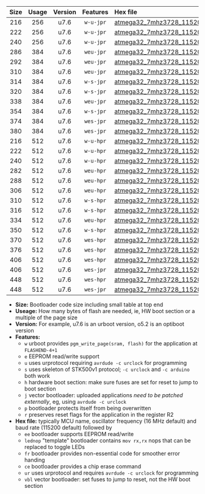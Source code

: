 |Size|Usage|Version|Features|Hex file|
|:-:|:-:|:-:|:-:|:--|
|216|256|u7.6|`w-u-jpr`|[atmega32_7mhz3728_115200bps_ur_vbl.hex](https://raw.githubusercontent.com/stefanrueger/urboot/main//atmega32_7mhz3728_115200bps_ur_vbl.hex)|
|222|256|u7.6|`w-u-jpr`|[atmega32_7mhz3728_115200bps_lednop_ur_vbl.hex](https://raw.githubusercontent.com/stefanrueger/urboot/main//atmega32_7mhz3728_115200bps_lednop_ur_vbl.hex)|
|240|256|u7.6|`w-u-jpr`|[atmega32_7mhz3728_115200bps_lednop_fr_ur_vbl.hex](https://raw.githubusercontent.com/stefanrueger/urboot/main//atmega32_7mhz3728_115200bps_lednop_fr_ur_vbl.hex)|
|286|384|u7.6|`weu-jpr`|[atmega32_7mhz3728_115200bps_ee_ur_vbl.hex](https://raw.githubusercontent.com/stefanrueger/urboot/main//atmega32_7mhz3728_115200bps_ee_ur_vbl.hex)|
|292|384|u7.6|`weu-jpr`|[atmega32_7mhz3728_115200bps_ee_lednop_ur_vbl.hex](https://raw.githubusercontent.com/stefanrueger/urboot/main//atmega32_7mhz3728_115200bps_ee_lednop_ur_vbl.hex)|
|310|384|u7.6|`weu-jpr`|[atmega32_7mhz3728_115200bps_ee_lednop_fr_ur_vbl.hex](https://raw.githubusercontent.com/stefanrueger/urboot/main//atmega32_7mhz3728_115200bps_ee_lednop_fr_ur_vbl.hex)|
|314|384|u7.6|`w-s-jpr`|[atmega32_7mhz3728_115200bps_vbl.hex](https://raw.githubusercontent.com/stefanrueger/urboot/main//atmega32_7mhz3728_115200bps_vbl.hex)|
|320|384|u7.6|`w-s-jpr`|[atmega32_7mhz3728_115200bps_lednop_vbl.hex](https://raw.githubusercontent.com/stefanrueger/urboot/main//atmega32_7mhz3728_115200bps_lednop_vbl.hex)|
|338|384|u7.6|`weu-jpr`|[atmega32_7mhz3728_115200bps_ee_lednop_fr_ce_ur_vbl.hex](https://raw.githubusercontent.com/stefanrueger/urboot/main//atmega32_7mhz3728_115200bps_ee_lednop_fr_ce_ur_vbl.hex)|
|354|384|u7.6|`w-s-jpr`|[atmega32_7mhz3728_115200bps_lednop_fr_vbl.hex](https://raw.githubusercontent.com/stefanrueger/urboot/main//atmega32_7mhz3728_115200bps_lednop_fr_vbl.hex)|
|374|384|u7.6|`wes-jpr`|[atmega32_7mhz3728_115200bps_ee_vbl.hex](https://raw.githubusercontent.com/stefanrueger/urboot/main//atmega32_7mhz3728_115200bps_ee_vbl.hex)|
|380|384|u7.6|`wes-jpr`|[atmega32_7mhz3728_115200bps_ee_lednop_vbl.hex](https://raw.githubusercontent.com/stefanrueger/urboot/main//atmega32_7mhz3728_115200bps_ee_lednop_vbl.hex)|
|216|512|u7.6|`w-u-hpr`|[atmega32_7mhz3728_115200bps_ur.hex](https://raw.githubusercontent.com/stefanrueger/urboot/main//atmega32_7mhz3728_115200bps_ur.hex)|
|222|512|u7.6|`w-u-hpr`|[atmega32_7mhz3728_115200bps_lednop_ur.hex](https://raw.githubusercontent.com/stefanrueger/urboot/main//atmega32_7mhz3728_115200bps_lednop_ur.hex)|
|240|512|u7.6|`w-u-hpr`|[atmega32_7mhz3728_115200bps_lednop_fr_ur.hex](https://raw.githubusercontent.com/stefanrueger/urboot/main//atmega32_7mhz3728_115200bps_lednop_fr_ur.hex)|
|282|512|u7.6|`weu-hpr`|[atmega32_7mhz3728_115200bps_ee_ur.hex](https://raw.githubusercontent.com/stefanrueger/urboot/main//atmega32_7mhz3728_115200bps_ee_ur.hex)|
|288|512|u7.6|`weu-hpr`|[atmega32_7mhz3728_115200bps_ee_lednop_ur.hex](https://raw.githubusercontent.com/stefanrueger/urboot/main//atmega32_7mhz3728_115200bps_ee_lednop_ur.hex)|
|306|512|u7.6|`weu-hpr`|[atmega32_7mhz3728_115200bps_ee_lednop_fr_ur.hex](https://raw.githubusercontent.com/stefanrueger/urboot/main//atmega32_7mhz3728_115200bps_ee_lednop_fr_ur.hex)|
|310|512|u7.6|`w-s-hpr`|[atmega32_7mhz3728_115200bps.hex](https://raw.githubusercontent.com/stefanrueger/urboot/main//atmega32_7mhz3728_115200bps.hex)|
|316|512|u7.6|`w-s-hpr`|[atmega32_7mhz3728_115200bps_lednop.hex](https://raw.githubusercontent.com/stefanrueger/urboot/main//atmega32_7mhz3728_115200bps_lednop.hex)|
|334|512|u7.6|`weu-hpr`|[atmega32_7mhz3728_115200bps_ee_lednop_fr_ce_ur.hex](https://raw.githubusercontent.com/stefanrueger/urboot/main//atmega32_7mhz3728_115200bps_ee_lednop_fr_ce_ur.hex)|
|350|512|u7.6|`w-s-hpr`|[atmega32_7mhz3728_115200bps_lednop_fr.hex](https://raw.githubusercontent.com/stefanrueger/urboot/main//atmega32_7mhz3728_115200bps_lednop_fr.hex)|
|370|512|u7.6|`wes-hpr`|[atmega32_7mhz3728_115200bps_ee.hex](https://raw.githubusercontent.com/stefanrueger/urboot/main//atmega32_7mhz3728_115200bps_ee.hex)|
|376|512|u7.6|`wes-hpr`|[atmega32_7mhz3728_115200bps_ee_lednop.hex](https://raw.githubusercontent.com/stefanrueger/urboot/main//atmega32_7mhz3728_115200bps_ee_lednop.hex)|
|406|512|u7.6|`wes-hpr`|[atmega32_7mhz3728_115200bps_ee_lednop_fr.hex](https://raw.githubusercontent.com/stefanrueger/urboot/main//atmega32_7mhz3728_115200bps_ee_lednop_fr.hex)|
|406|512|u7.6|`wes-jpr`|[atmega32_7mhz3728_115200bps_ee_lednop_fr_vbl.hex](https://raw.githubusercontent.com/stefanrueger/urboot/main//atmega32_7mhz3728_115200bps_ee_lednop_fr_vbl.hex)|
|448|512|u7.6|`wes-hpr`|[atmega32_7mhz3728_115200bps_ee_lednop_fr_ce.hex](https://raw.githubusercontent.com/stefanrueger/urboot/main//atmega32_7mhz3728_115200bps_ee_lednop_fr_ce.hex)|
|448|512|u7.6|`wes-jpr`|[atmega32_7mhz3728_115200bps_ee_lednop_fr_ce_vbl.hex](https://raw.githubusercontent.com/stefanrueger/urboot/main//atmega32_7mhz3728_115200bps_ee_lednop_fr_ce_vbl.hex)|

- **Size:** Bootloader code size including small table at top end
- **Useage:** How many bytes of flash are needed, ie, HW boot section or a multiple of the page size
- **Version:** For example, u7.6 is an urboot version, o5.2 is an optiboot version
- **Features:**
  + `w` urboot provides `pgm_write_page(sram, flash)` for the application at `FLASHEND-4+1`
  + `e` EEPROM read/write support
  + `u` uses urprotocol requiring `avrdude -c urclock` for programming
  + `s` uses skeleton of STK500v1 protocol; `-c urclock` and `-c arduino` both work
  + `h` hardware boot section: make sure fuses are set for reset to jump to boot section
  + `j` vector bootloader: uploaded applications *need to be patched externally*, eg, using `avrdude -c urclock`
  + `p` bootloader protects itself from being overwritten
  + `r` preserves reset flags for the application in the register R2
- **Hex file:** typically MCU name, oscillator frequency (16 MHz default) and baud rate (115200 default) followed by
  + `ee` bootloader supports EEPROM read/write
  + `lednop` "template" bootloader contains `mov rx,rx` nops that can be replaced to toggle LEDs
  + `fr` bootloader provides non-essential code for smoother error handing
  + `ce` bootloader provides a chip erase command
  + `ur` uses urprotocol and requires `avrdude -c urclock` for programming
  + `vbl` vector bootloader: set fuses to jump to reset, not the HW boot section
